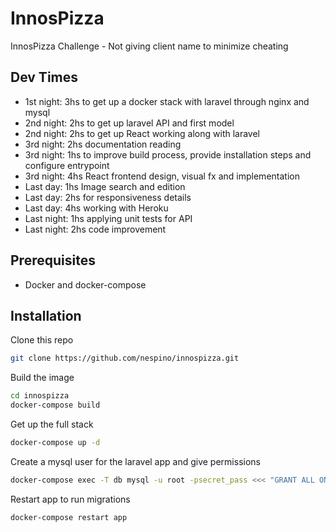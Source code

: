 # InnosPizza
InnosPizza Challenge - Not giving client name to minimize cheating


## Dev Times

- 1st night: 3hs to get up a docker stack with laravel through nginx and mysql
- 2nd night: 2hs to get up laravel API and first model
- 2nd night: 2hs to get up React working along with laravel
- 3rd night: 2hs documentation reading
- 3rd night: 1hs to improve build process, provide installation steps and configure entrypoint
- 3rd night: 4hs React frontend design, visual fx and implementation
- Last day: 1hs Image search and edition
- Last day: 2hs for responsiveness details
- Last day: 4hs working with Heroku
- Last night: 1hs applying unit tests for API
- Last night: 2hs code improvement

## Prerequisites

- Docker and docker-compose

## Installation

Clone this repo
```bash
git clone https://github.com/nespino/innospizza.git
```

Build the image
```bash
cd innospizza
docker-compose build
```

Get up the full stack
```bash
docker-compose up -d
```

Create a mysql user for the laravel app and give permissions
```bash
docker-compose exec -T db mysql -u root -psecret_pass <<< "GRANT ALL ON laravel.* TO 'laraveluser'@'%' IDENTIFIED BY 'user_password'; FLUSH PRIVILEGES;"
```

Restart app to run migrations
```bash
docker-compose restart app
```







